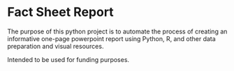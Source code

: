 # Fact Sheet Report
The purpose of this python project is to automate the process of creating an informative one-page powerpoint report using Python, R, and other data preparation and visual resources.

Intended to be used for funding purposes.
